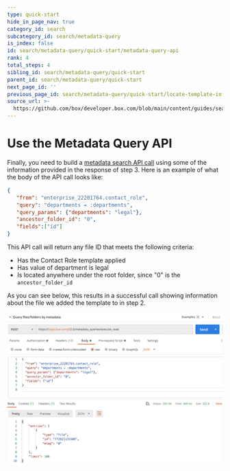 ```yaml
---
type: quick-start
hide_in_page_nav: true
category_id: search
subcategory_id: search/metadata-query
is_index: false
id: search/metadata-query/quick-start/metadata-query-api
rank: 4
total_steps: 4
sibling_id: search/metadata-query/quick-start
parent_id: search/metadata-query/quick-start
next_page_id: ''
previous_page_id: search/metadata-query/quick-start/locate-template-info
source_url: >-
  https://github.com/box/developer.box.com/blob/main/content/guides/search/metadata-query/quick-start/4-metadata-query-api.md
---
```

# Use the Metadata Query API

Finally, you need to build a [metadata search API call][mq] using some of the
information provided in the response of step 3. Here is an example of what the
body of the API call looks like:

```json
{
   "from": "enterprise_22201764.contact_role",
   "query": "departments = :departments",
   "query_params": {"departments": "legal"},
   "ancestor_folder_id": "0",
   "fields":["id"]
}
```

This API call will return any file ID that meets the following criteria:

- Has the Contact Role template applied
- Has value of department is legal
- Is located anywhere under the root folder, since "0" is the
  `ancestor_folder_id`

As you can see below, this results in a successful call showing information
about the file we added the template to in step 2.

<ImageFrame center>

![Search Query Result](./images/query-result.png)

</ImageFrame>

[mq]: e://post-metadata-queries-execute-read/